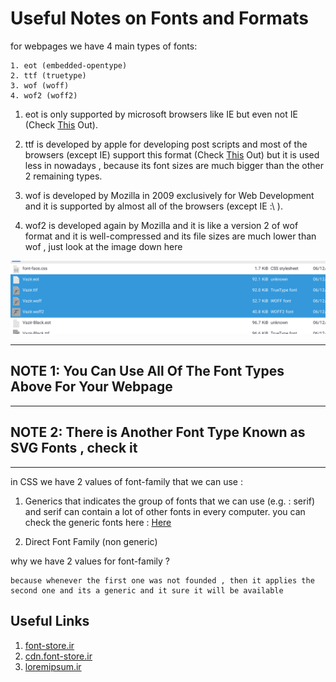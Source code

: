 # Useful Notes on Fonts and Formats

for webpages we have 4 main types of fonts:

    1. eot (embedded-opentype)
    2. ttf (truetype)
    3. wof (woff)
    4. wof2 (woff2)

1. eot is only supported by microsoft browsers like IE but even not IE (Check [This](https://caniuse.com) Out).

2. ttf is developed by apple for developing post scripts and most of the browsers (except IE) support this format (Check [This](https://caniuse.com) Out) but it is used less in nowadays , because its font sizes are much bigger than the other 2 remaining types.

3. wof is developed by Mozilla in 2009 exclusively for Web Development and it is supported by almost all of the browsers (except IE :\ ).

4. wof2 is developed again by Mozilla and it is like a version 2 of wof format and it is well-compressed and its file sizes are much lower than wof , just look at the image down here

![Look](./comparison%20of%20font%20file%20sizes.png)

----------

## **NOTE 1**: You Can Use All Of The Font Types Above For Your Webpage

----------

## **NOTE 2**: There is Another Font Type Known as SVG Fonts , check it

----------

in CSS we have 2 values of font-family that we can use :

   1. Generics that indicates the group of fonts that we can use (e.g. : serif) and serif can contain a lot of other fonts in every computer. you can check the generic fonts here : [Here]([https://link](https://developer.mozilla.org/en-US/docs/Web/CSS/font-family))

   2. Direct Font Family (non generic)

why we have 2 values for font-family ?

    because whenever the first one was not founded , then it applies the second one and its a generic and it sure it will be available

## Useful Links

1. [font-store.ir](https://libre.font-store.ir/)
2. [cdn.font-store.ir](https://cdn.font-store.ir)
3. [loremipsum.ir](https://loremipsume.ir/)
